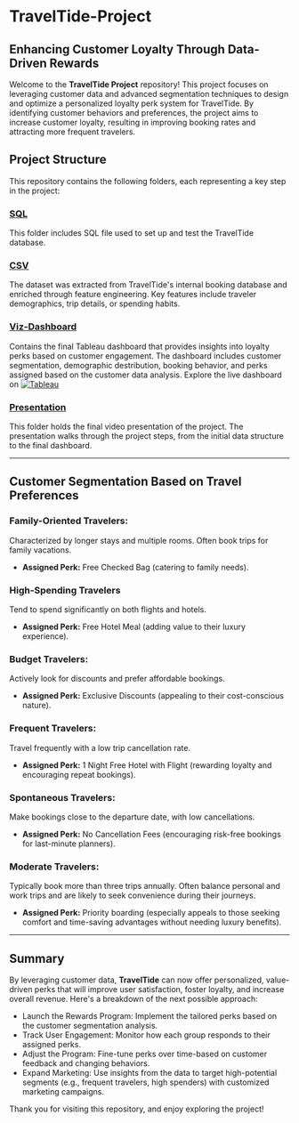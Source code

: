 # TravelTide-Project

## Enhancing Customer Loyalty Through Data-Driven Rewards

Welcome to the **TravelTide Project** repository! This project focuses on leveraging customer data and advanced segmentation techniques to design and optimize a personalized loyalty perk system for TravelTide. By identifying customer behaviors and preferences, the project aims to increase customer loyalty, resulting in improving booking rates and attracting more frequent travelers.

## Project Structure

This repository contains the following folders, each representing a key step in the project:

### [SQL](./SQL)
This folder includes SQL file used to set up and test the TravelTide database.

### [CSV](./CSV.csv)
The dataset was extracted from TravelTide's internal booking database and enriched through feature engineering. Key features include traveler demographics, trip details, or spending habits.

### [Viz-Dashboard](./Viz-Dashboard.png)
Contains the final Tableau dashboard that provides insights into loyalty perks based on customer engagement. The dashboard includes customer segmentation, demographic destribution, booking behavior, and perks assigned based on the customer data analysis.
Explore the live dashboard on [![Tableau](https://img.shields.io/badge/Tableau-005FAD?style=for-the-badge&logo=tableau&logoColor=white)](https://public.tableau.com/app/profile/kanon.mori/viz/TravelTide-Project/Dashboard1)

### [Presentation](./Presentation.mp4)
This folder holds the final video presentation of the project. The presentation walks through the project steps, from the initial data structure to the final dashboard. 

---
## Customer Segmentation Based on Travel Preferences

### Family-Oriented Travelers:
Characterized by longer stays and multiple rooms. Often book trips for family vacations.
- **Assigned Perk:** Free Checked Bag (catering to family needs).

### High-Spending Travelers 
Tend to spend significantly on both flights and hotels.
- **Assigned Perk:** Free Hotel Meal (adding value to their luxury experience).

### Budget Travelers: 
Actively look for discounts and prefer affordable bookings.
- **Assigned Perk:** Exclusive Discounts (appealing to their cost-conscious nature).

### Frequent Travelers: 
Travel frequently with a low trip cancellation rate.
- **Assigned Perk:** 1 Night Free Hotel with Flight (rewarding loyalty and encouraging repeat bookings).

### Spontaneous Travelers: 
Make bookings close to the departure date, with low cancellations.
- **Assigned Perk:** No Cancellation Fees (encouraging risk-free bookings for last-minute planners).

### Moderate Travelers: 
Typically book more than three trips annually.
Often balance personal and work trips and are likely to seek convenience during their journeys.
- **Assigned Perk:** Priority boarding (especially appeals to those seeking comfort and time-saving advantages without needing luxury benefits).


---
## Summary
By leveraging customer data, **TravelTide** can now offer personalized, value-driven perks that will improve user satisfaction, foster loyalty, and increase overall revenue.
Here's a breakdown of the next possible approach:
- Launch the Rewards Program: Implement the tailored perks based on the customer segmentation analysis.
- Track User Engagement: Monitor how each group responds to their assigned perks.
- Adjust the Program: Fine-tune perks over time-based on customer feedback and changing behaviors.
- Expand Marketing: Use insights from the data to target high-potential segments (e.g., frequent travelers, high spenders) with customized marketing campaigns.

Thank you for visiting this repository, and enjoy exploring the project!
